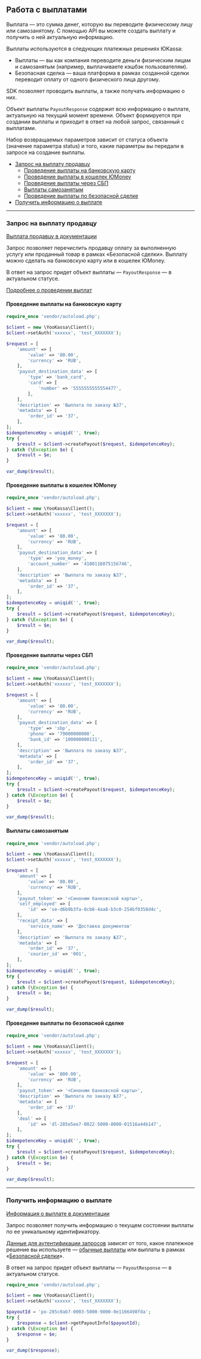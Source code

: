 ## Работа с выплатами

Выплата — это сумма денег, которую вы переводите физическому лицу или самозанятому. С помощью API вы можете создать выплату и получить о ней актуальную информацию.

Выплаты используются в следующих платежных решениях ЮKassa:

* Выплаты — вы как компания переводите деньги физическим лицам и самозанятым (например, выплачиваете кэшбэк пользователям).
* Безопасная сделка — ваша платформа в рамках созданной сделки переводит оплату от одного физического лица другому.

SDK позволяет проводить выплаты, а также получать информацию о них.

Объект выплаты `PayoutResponse` содержит всю информацию о выплате, актуальную на текущий момент времени. Объект формируется при создании выплаты и приходит в ответ на любой запрос, связанный с выплатами.

Набор возвращаемых параметров зависит от статуса объекта (значение параметра status) и того, какие параметры вы передали в запросе на создание выплаты.

* [Запрос на выплату продавцу](#Запрос-на-выплату-продавцу)
  * [Проведение выплаты на банковскую карту](#Проведение-выплаты-на-банковскую-карту)
  * [Проведение выплаты в кошелек ЮMoney](#Проведение-выплаты-в-кошелек-юmoney)
  * [Проведение выплаты через СБП](#Проведение-выплаты-через-сбп)
  * [Выплаты самозанятым](#Выплаты-самозанятым)
  * [Проведение выплаты по безопасной сделке](#Проведение-выплаты-по-безопасной-сделке)
* [Получить информацию о выплате](#Получить-информацию-о-выплате)

---

### Запрос на выплату продавцу <a name="Запрос-на-выплату-продавцу"></a>

[Выплата продавцу в документации](https://yookassa.ru/developers/api?lang=php#create_payout)

Запрос позволяет перечислить продавцу оплату за выполненную услугу или проданный товар в рамках «Безопасной сделки». Выплату можно сделать на банковскую карту или в кошелек ЮMoney.

В ответ на запрос придет объект выплаты — `PayoutResponse` — в актуальном статусе.

[Подробнее о проведении выплат](https://yookassa.ru/developers/solutions-for-platforms/safe-deal/integration/payouts)

#### Проведение выплаты на банковскую карту <a name="Проведение-выплаты-на-банковскую-карту"></a>

```php
require_once 'vendor/autoload.php';

$client = new \YooKassa\Client();
$client->setAuth('xxxxxx', 'test_XXXXXXX');

$request = [
    'amount' => [
        'value' => '80.00',
        'currency' => 'RUB',
    ],
    'payout_destination_data' => [
        'type' => 'bank_card',
        'card' => [
            'number' => '5555555555554477',
        ],
    ],
    'description' => 'Выплата по заказу №37',
    'metadata' => [
        'order_id' => '37',
    ],
];
$idempotenceKey = uniqid('', true);
try {
    $result = $client->createPayout($request, $idempotenceKey);
} catch (\Exception $e) {
    $result = $e;
}

var_dump($result);
```

#### Проведение выплаты в кошелек ЮMoney <a name="Проведение-выплаты-в-кошелек-юmoney"></a>

```php
require_once 'vendor/autoload.php';

$client = new \YooKassa\Client();
$client->setAuth('xxxxxx', 'test_XXXXXXX');

$request = [
    'amount' => [
        'value' => '80.00',
        'currency' => 'RUB',
    ],
    'payout_destination_data' => [
        'type' => 'yoo_money',
        'account_number' => '4100116075156746',
    ],
    'description' => 'Выплата по заказу №37',
    'metadata' => [
        'order_id' => '37',
    ],
];
$idempotenceKey = uniqid('', true);
try {
    $result = $client->createPayout($request, $idempotenceKey);
} catch (\Exception $e) {
    $result = $e;
}

var_dump($result);
```

#### Проведение выплаты через СБП <a name="Проведение-выплаты-через-сбп"></a>

```php
require_once 'vendor/autoload.php';

$client = new \YooKassa\Client();
$client->setAuth('xxxxxx', 'test_XXXXXXX');

$request = [
    'amount' => [
        'value' => '80.00',
        'currency' => 'RUB',
    ],
    'payout_destination_data' => [
        'type' => 'sbp',
        'phone' => '79000000000',
        'bank_id' => '100000000111',
    ],
    'description' => 'Выплата по заказу №37',
    'metadata' => [
        'order_id' => '37',
    ],
];
$idempotenceKey = uniqid('', true);
try {
    $result = $client->createPayout($request, $idempotenceKey);
} catch (\Exception $e) {
    $result = $e;
}

var_dump($result);
```

#### Выплаты самозанятым <a name="Выплаты-самозанятым"></a>

```php
require_once 'vendor/autoload.php';

$client = new \YooKassa\Client();
$client->setAuth('xxxxxx', 'test_XXXXXXX');

$request = [
    'amount' => [
        'value' => '80.00',
        'currency' => 'RUB',
    ],
    'payout_token' => '<Синоним банковской карты>',
    'self_employed' => [
        'id' => 'se-d6b9b3fa-0cb8-4aa8-b3c0-254bf0358d4c',
    ],
    'receipt_data' => [
        'service_name' => 'Доставка документов'
    ],
    'description' => 'Выплата по заказу №37',
    'metadata' => [
        'order_id' => '37',
        'courier_id' => '001',
    ],
];
$idempotenceKey = uniqid('', true);
try {
    $result = $client->createPayout($request, $idempotenceKey);
} catch (\Exception $e) {
    $result = $e;
}

var_dump($result);
```

#### Проведение выплаты по безопасной сделке <a name="Проведение-выплаты-по-безопасной-сделке"></a>

```php
require_once 'vendor/autoload.php';

$client = new \YooKassa\Client();
$client->setAuth('xxxxxx', 'test_XXXXXXX');

$request = [
    'amount' => [
        'value' => '800.00',
        'currency' => 'RUB',
    ],
    'payout_token' => '<Синоним банковской карты>',
    'description' => 'Выплата по заказу №37',
    'metadata' => [
        'order_id' => '37'
    ],
    'deal' => [
        'id' => 'dl-285e5ee7-0022-5000-8000-01516a44b147',
    ],
];
$idempotenceKey = uniqid('', true);
try {
    $result = $client->createPayout($request, $idempotenceKey);
} catch (\Exception $e) {
    $result = $e;
}

var_dump($result);
```

---

### Получить информацию о выплате <a name="Получить-информацию-о-выплате"></a>

[Информация о выплате в документации](https://yookassa.ru/developers/api?lang=php#get_payout)

Запрос позволяет получить информацию о текущем состоянии выплаты по ее уникальному идентификатору.

[Данные для аутентификации запросов](https://yookassa.ru/developers/using-api/interaction-format#auth) зависят от того, какое платежное решение вы используете — [обычные выплаты](https://yookassa.ru/developers/payouts/overview) или выплаты в рамках «[Безопасной сделки](https://yookassa.ru/developers/solutions-for-platforms/safe-deal/basics)».

В ответ на запрос придет объект выплаты — `PayoutResponse` — в актуальном статусе.

```php
require_once 'vendor/autoload.php';

$client = new \YooKassa\Client();
$client->setAuth('xxxxxx', 'test_XXXXXXX');

$payoutId = 'po-285c0ab7-0003-5000-9000-0e1166498fda';
try {
    $response = $client->getPayoutInfo($payoutId);
} catch (\Exception $e) {
    $response = $e;
}

var_dump($response);
```

